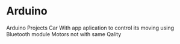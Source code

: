 # Arduino
Arduino Projects
Car With app aplication to control its moving using Bluetooth module
Motors not with same Qality 
